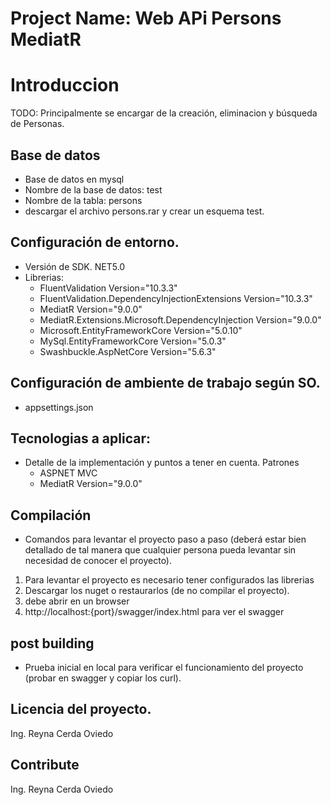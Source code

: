 # Project Name: Web APi Persons MediatR
# Introduccion 
TODO: Principalmente se encargar de la creación, eliminacion y búsqueda de Personas. 
## Base de datos
- Base de datos en mysql
- Nombre de la base de datos: test
- Nombre de la tabla: persons
- descargar el archivo persons.rar y crear un esquema test.

## Configuración de entorno.

- Versión de SDK. NET5.0
- Librerias:
    - FluentValidation Version="10.3.3"
    - FluentValidation.DependencyInjectionExtensions Version="10.3.3"
    - MediatR Version="9.0.0"
    - MediatR.Extensions.Microsoft.DependencyInjection Version="9.0.0" 
    - Microsoft.EntityFrameworkCore  Version="5.0.10"
    - MySql.EntityFrameworkCore Version="5.0.3"
    - Swashbuckle.AspNetCore Version="5.6.3"

## Configuración de ambiente de trabajo según SO.
- appsettings.json

## Tecnologias a aplicar:
- Detalle de la implementación y puntos a tener  en cuenta.
Patrones
  - ASPNET MVC 
  - MediatR Version="9.0.0"

## Compilación
- Comandos para levantar el proyecto paso a paso (deberá estar bien detallado de tal manera que cualquier persona pueda levantar sin necesidad de conocer el proyecto).
 1. Para levantar el proyecto es necesario tener configurados las librerias
 2. Descargar los nuget o restaurarlos (de no compilar el proyecto).
 3. debe abrir en un browser
 4. http://localhost:{port}/swagger/index.html para ver el swagger

## post building
- Prueba inicial en local para verificar el funcionamiento del proyecto (probar en swagger y copiar los curl).

## Licencia del proyecto.

Ing. Reyna Cerda Oviedo

## Contribute
Ing. Reyna Cerda Oviedo
